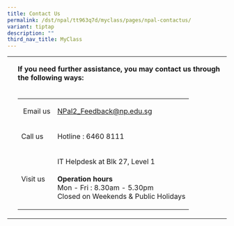 ```yaml
---
title: Contact Us
permalink: /dst/npal/tt963q7d/myclass/pages/npal-contactus/
variant: tiptap
description: ""
third_nav_title: MyClass
---
```

<table>
<tbody>
<tr>
<td rowspan="1" colspan="1">
<p></p>
</td>
<td rowspan="1" colspan="1">
<p><strong>If you need further assistance, you may contact us through the following ways:</strong>
</p>
</td>
</tr>
<tr>
<td rowspan="1" colspan="1">
<p></p>
</td>
<td rowspan="1" colspan="1">
<table>
<tbody>
<tr>
<td rowspan="1" colspan="1">
<p>​ Email us</p>
</td>
<td rowspan="1" colspan="1">
<p><a href="mailto:NPal2_Feedback@np.edu.sg" rel="noopener noreferrer nofollow" target="_blank">NPal2_Feedback@np.edu.sg</a>&nbsp;</p>
</td>
</tr>
<tr>
<td rowspan="1" colspan="1">
<p>Call us</p>
</td>
<td rowspan="1" colspan="1">
<p>Hotline : 6460 8111</p>
</td>
</tr>
<tr>
<td rowspan="1" colspan="1">
<p>Visit us</p>
</td>
<td rowspan="1" colspan="1">
<p>IT Helpdesk at Blk 27, Level 1
<br>
<br><strong>Operation hours<br></strong>Mon - Fri : 8.30am - 5.30pm
<br>Closed on Weekends &amp; Public Holidays</p>
</td>
</tr>
</tbody>
</table>
</td>
</tr>
</tbody>
</table>
<p></p>